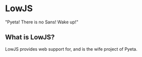 # LowJS
"Pyeta! There is no Sans! Wake up!"

## What is LowJS?

LowJS provides web support for, and is the wife project of Pyeta.
